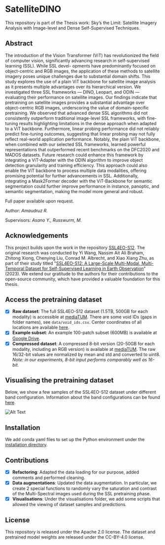 # SatelliteDINO

This repository is part of the Thesis work: Sky’s the Limit: Satellite Imagery Analysis with Image-level and Dense Self-Supervised Techniques.

## Abstract
The introduction of the Vision Transformer (ViT) has revolutionized the field of computer
vision, significantly advancing research in self-supervised learning (SSL). While SSL devel-
opments have predominantly focused on object-centric and RGB images, the application of
these methods to satellite imagery poses unique challenges due to substantial domain shifts.
This study explores the use of a plain ViT backbone for satellite image analysis as it presents
multiple advantages over its hierarchical version.
We investigated three SSL frameworks — DINO, Leopart, and ODIN — evaluating their
performance on satellite images. Our findings indicate that pretraining on satellite images
provides a substantial advantage over object-centric RGB images, underscoring the value
of domain-specific pretraining. We observed that advanced dense SSL algorithms did not
consistently outperform traditional image-level SSL frameworks, with fine-tuning results
highlighting limitations in the dense approach when adapted to a ViT backbone. Furthermore,
linear probing performance did not reliably predict fine-tuning outcomes, suggesting that
linear probing may not fully reflect real-world application performance.
Notably, the plain ViT backbone, when combined with our selected SSL frameworks, learned
powerful representations that outperformed recent benchmarks on the DFC2020 and MADOS
datasets. Future research could enhance this framework by integrating a ViT-Adapter with the
ODIN algorithm to improve object detection granularity and training efficiency. This approach
could also enable the ViT backbone to process multiple data modalities, offering promising
potential for further advancements in SSL. Additionally, integrating a Mask2Former decoder
with the ViT-Backbone for semantic segmentation could further improve performance in
instance, panoptic, and semantic segmentation, making the model more general and robust.

Full paper available upon request.

Author: *Amaudruz R.*

Supervisors: *Asano Y., Russwurm, M.*

## Acknowledgements
This project builds upon the work in the repository [SSL4EO-S12](https://github.com/zhu-xlab/SSL4EO-S12). The original research was conducted by Yi Wang, Nassim Ait Ali Braham, Zhitong Xiong, Chenying Liu, Conrad M. Albrecht, and Xiao Xiang Zhu, as part of their study titled "[SSL4EO-S12: A Large-Scale Multi-Modal, Multi-Temporal Dataset for Self-Supervised Learning in Earth Observation](https://ieeexplore.ieee.org/abstract/document/10261879)" (2023). We extend our gratitude to the authors for their contributions to the open-source community, which have provided a valuable foundation for this thesis.

## Access the pretraining dataset
- [x] **Raw dataset**: The full SSL4EO-S12 dataset (1.5TB, 500GB for each modality) is accessible at [mediaTUM](https://mediatum.ub.tum.de/1660427). There are some void IDs (gaps in folder names), see `data/void_ids.csv`. Center coordinates of all locations are available [here](https://drive.google.com/file/d/1RyJnGznSbMparS88BhHkXxETf0K-qYqI/view?usp=sharing).
- [x] **Example subset**: An example 100-patch subset (600MB) is available at [Google Drive](https://drive.google.com/file/d/1sRWcYbaWs-efXza6kw03GlJQdZHq5iRN/view?usp=sharing).
- [x] **Compressed dataset**: A compressed 8-bit version (20-50GB for each modality, including an RGB version) is available at [mediaTUM](https://mediatum.ub.tum.de/1702379). The raw 16/32-bit values are normalized by mean and std and converted to uint8. *Note: in our experiments, 8-bit input performs comparably well as 16-bit.*

## Visualising the pretraining dataset
Below, we show a few samples of the SSL4EO-S12 dataset under different band configuration. Information about the band configurations can be found [here](https://gisgeography.com/sentinel-2-bands-combinations/).

![Alt Text](visuals/ssl4eo_samples.png)

## Installation
We add conda yaml files to set up the Python environment under the [installation directory](https://github.com/your-username/your-repo-name/tree/main/installation).

## Contributions
- [x] **Refactoring**: Adapted the data loading for our purpose, added comments and performed cleaning.
- [x] **Data augmentations**: Updated the data augmentation. In particular, we create 2 special functions to randomly vary the saturation and contrast of the Multi-Spectral images used during the SSL pretraining phase.
- [x] **Visualisations**: Under the visualisations folder, we add some scripts that allowed the viewing of dataset samples and predictions.

## License
This repository is released under the Apache 2.0 license. The dataset and pretrained model weights are released under the CC-BY-4.0 license.
